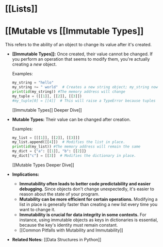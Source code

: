 # [[Lists]]
# [[Mutable vs [[Immutable Types]] 
This refers to the ability of an object to change its value after it's created.

* **[[Immutable Types]]:**  Once created, their value cannot be changed.  If you perform an operation that seems to modify them, you're actually creating a *new* object.

    Examples:
    ```python
    my_string = "hello"
    my_string += " world"  # Creates a new string object; my_string now points to this new object.
    print(id(my_string)) #The memory address will change
    my_tuple = ([[1]], [[2]], [[3]])
    #my_tuple[0] = [[4]]  # This will raise a TypeError because tuples are immutable.
    ```
    [[Immutable Types]] Deeper Dive]]


* **Mutable Types:** Their value can be changed after creation.

    Examples:
    ```python
    my_list = [[[1]], [[2]], [[3]]]
    my_list.append([[4]])  # Modifies the list in place.
    print(id(my_list)) #The memory address will remain the same
    my_dict = {"a": [[1]], "b": [[2]]}
    my_dict["c"] = [[3]]  # Modifies the dictionary in place.
    ```
    [[Mutable Types Deeper Dive]]


* **Implications:**

    * **Immutability often leads to better code predictability and easier debugging.**  Since objects don't change unexpectedly, it's easier to reason about the state of your program.
    * **Mutability can be more efficient for certain operations.** Modifying a list in place is generally faster than creating a new list every time you want to change it.
    * **Immutability is crucial for data integrity in some contexts.**  For instance, using immutable objects as keys in dictionaries is essential, because the key's identity must remain constant.
    *  [[Common Pitfalls with Mutability and Immutability]]


* **Related Notes:** [[Data Structures in Python]]
